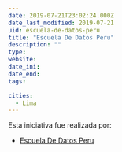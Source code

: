```yaml
---
date: 2019-07-21T23:02:24.000Z
date_last_modified: 2019-07-21
uid: escuela-de-datos-peru
title: "Escuela De Datos Peru"
description: ""
type: 
website: 
date_ini: 
date_end: 
tags:

cities: 
  - Lima
---
```


Esta iniciativa fue realizada por:

- [Escuela De Datos Peru](/organizaciones/escuela-de-datos-peru)
